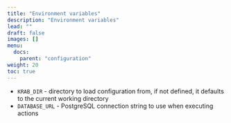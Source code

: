 ```yaml
---
title: "Environment variables"
description: "Environment variables"
lead: ""
draft: false
images: []
menu:
  docs:
    parent: "configuration"
weight: 20
toc: true
---
```


- `KRAB_DIR` - directory to load configuration from, if not defined, it defaults to the current working directory
- `DATABASE_URL` - PostgreSQL connection string to use when executing actions
